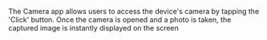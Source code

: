 The Camera app allows users to access the device's camera by tapping the 'Click' button. 
Once the camera is opened and a photo is taken, the captured image is instantly displayed on the screen
